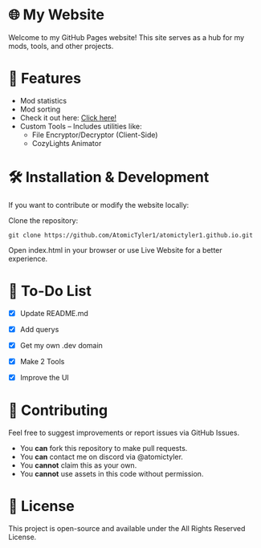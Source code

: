 # 🌐 My Website
Welcome to my GitHub Pages website! This site serves as a hub for my mods, tools, and other projects.

# 🚀 Features
- Mod statistics
- Mod sorting
- Check it out here: [Click here!](https://atomictyler.dev)
- Custom Tools – Includes utilities like:
    - File Encryptor/Decryptor (Client-Side)
    - CozyLights Animator

# 🛠️ Installation & Development
If you want to contribute or modify the website locally:

Clone the repository:
```
git clone https://github.com/AtomicTyler1/atomictyler1.github.io.git
```
Open index.html in your browser or use Live Website for a better experience.

# 📌 To-Do List 
- [x] Update README.md
- [x] Add querys
- [x] Get my own .dev domain
- [x] Make 2 Tools
- [x] Improve the UI
  
 
# 🤝 Contributing
Feel free to suggest improvements or report issues via GitHub Issues.
- You **can** fork this repository to make pull requests.
- You **can** contact me on discord via @atomictyler.
- You **cannot** claim this as your own.
- You **cannot** use assets in this code without permission.


# 📜 License
This project is open-source and available under the All Rights Reserved License.
